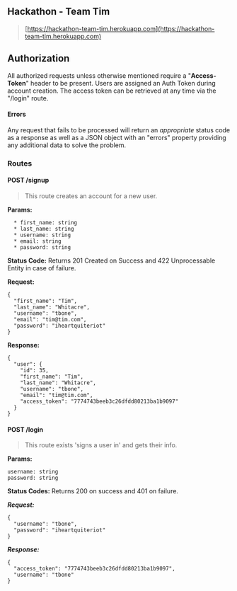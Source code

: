 ## Hackathon - Team Tim

> [https://hackathon-team-tim.herokuapp.com](https://hackathon-team-tim.herokuapp.com)

## Authorization

All authorized requests unless otherwise mentioned require
a "**Access-Token**" header to be present. Users are assigned an
Auth Token during account creation. The access token can be
retrieved at any time via the "/login" route.

#### Errors

Any request that fails to be processed will return an *appropriate*
status code as a response as well as a JSON object with an "errors"
property providing any additional data to solve the problem.

### Routes

#### POST /signup

> This route creates an account for a new user.

**Params:**

```
  * first_name: string
  * last_name: string
  * username: string
  * email: string
  * password: string
```

**Status Code:**
Returns 201 Created on Success and 422 Unprocessable Entity in case of failure.

**Request:**

```
{
  "first_name": "Tim",
  "last_name": "Whitacre",
  "username": "tbone",
  "email": "tim@tim.com",
  "password": "iheartquiteriot"
}
```

**Response:**

```
{
  "user": {
    "id": 35,
    "first_name": "Tim",
    "last_name": "Whitacre",
    "username": "tbone",
    "email": "tim@tim.com",
    "access_token": "7774743beeb3c26dfdd80213ba1b9097"
  }
}
```

#### POST /login

> This route exists 'signs a user in' and gets their info.

**Params:**

```
username: string
password: string
```

**Status Codes:**
Returns 200 on success and 401 on failure.

***Request:***

```
{
  "username": "tbone",
  "password": "iheartquiteriot"
}
```

***Response:***

```
{
  "access_token": "7774743beeb3c26dfdd80213ba1b9097",
  "username": "tbone"
}
```
